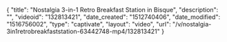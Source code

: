 {
    "title": "Nostalgia 3-in-1 Retro Breakfast Station in Bisque",
    "description": "",
    "videoid": "132813421",
    "date_created": "1512740406",
    "date_modified": "1516756002",
    "type": "captivate",
    "layout": "video",
    "url": "\/v\/nostalgia-3in1retrobreakfaststation-63442748-mp4\/132813421"
}